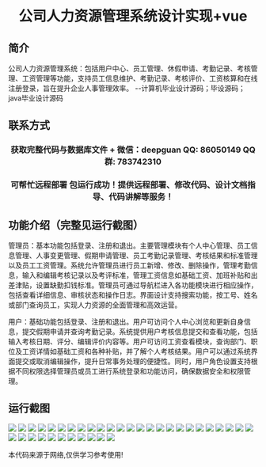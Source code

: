 <p><h1 align="center">公司人力资源管理系统设计实现+vue</h1></p>

## 简介
公司人力资源管理系统：包括用户中心、员工管理、休假申请、考勤记录、考核管理、工资管理等功能，支持员工信息维护、考勤记录、考核评价、工资核算和在线注册登录，旨在提升企业人事管理效率。    --计算机毕业设计源码；毕设源码；java毕业设计源码


## 联系方式
<p><h3 align="center">获取完整代码与数据库文件 + 微信：deepguan QQ: 86050149 QQ群: 783742310</h3></p>
<p><h3 align="center">可帮忙远程部署 包运行成功！提供远程部署、修改代码、设计文档指导、代码讲解等服务！</h3></p>

## 功能介绍（完整见运行截图）
管理员：基本功能包括登录、注册和退出。主要管理模块有个人中心管理、员工信息管理、人事变更管理、假期申请管理、员工考勤记录管理、考核结果和标准管理以及员工工资管理。系统允许管理员进行员工新增、修改、删除操作，管理考勤信息，输入和编辑考核记录以及考评标准，管理工资信息如基础工资、加班补贴和出差津贴，设置缺勤扣钱标准。管理员可通过导航栏进入各功能模块进行相应操作，包括查看详细信息、审核状态和操作日志。界面设计支持搜索功能，按工号、姓名或部门查询员工，实现人力资源的全面管理和高效运营。

用户：基础功能包括登录、注册和退出。用户可访问个人中心浏览和更新自身信息，提交假期申请并查询考勤记录。系统提供用户考核信息提交和查看功能，包括输入考核日期、评分、编辑评价内容等。用户可访问工资查看模块，查询部门、职位及工资详情如基础工资和各种补贴，并了解个人考核结果。用户可以通过系统界面提交或取消编辑操作，提升日常事务处理的便捷性。同时，用户角色设置支持根据不同权限选择管理员或员工进行系统登录和功能访问，确保数据安全和权限管理。


## 运行截图
![](https://bs-1329754181.cos.ap-shanghai.myqcloud.com/ssm/CompanyHumanResourcesManagementSystem1/img/001.jpg)
![](https://bs-1329754181.cos.ap-shanghai.myqcloud.com/ssm/CompanyHumanResourcesManagementSystem1/img/002.jpg)
![](https://bs-1329754181.cos.ap-shanghai.myqcloud.com/ssm/CompanyHumanResourcesManagementSystem1/img/003.jpg)
![](https://bs-1329754181.cos.ap-shanghai.myqcloud.com/ssm/CompanyHumanResourcesManagementSystem1/img/004.jpg)
![](https://bs-1329754181.cos.ap-shanghai.myqcloud.com/ssm/CompanyHumanResourcesManagementSystem1/img/005.jpg)
![](https://bs-1329754181.cos.ap-shanghai.myqcloud.com/ssm/CompanyHumanResourcesManagementSystem1/img/006.jpg)
![](https://bs-1329754181.cos.ap-shanghai.myqcloud.com/ssm/CompanyHumanResourcesManagementSystem1/img/007.jpg)
![](https://bs-1329754181.cos.ap-shanghai.myqcloud.com/ssm/CompanyHumanResourcesManagementSystem1/img/008.jpg)
![](https://bs-1329754181.cos.ap-shanghai.myqcloud.com/ssm/CompanyHumanResourcesManagementSystem1/img/009.jpg)
![](https://bs-1329754181.cos.ap-shanghai.myqcloud.com/ssm/CompanyHumanResourcesManagementSystem1/img/010.jpg)
![](https://bs-1329754181.cos.ap-shanghai.myqcloud.com/ssm/CompanyHumanResourcesManagementSystem1/img/011.jpg)
![](https://bs-1329754181.cos.ap-shanghai.myqcloud.com/ssm/CompanyHumanResourcesManagementSystem1/img/012.jpg)
![](https://bs-1329754181.cos.ap-shanghai.myqcloud.com/ssm/CompanyHumanResourcesManagementSystem1/img/013.jpg)
![](https://bs-1329754181.cos.ap-shanghai.myqcloud.com/ssm/CompanyHumanResourcesManagementSystem1/img/014.jpg)
![](https://bs-1329754181.cos.ap-shanghai.myqcloud.com/ssm/CompanyHumanResourcesManagementSystem1/img/015.jpg)
![](https://bs-1329754181.cos.ap-shanghai.myqcloud.com/ssm/CompanyHumanResourcesManagementSystem1/img/016.jpg)
![](https://bs-1329754181.cos.ap-shanghai.myqcloud.com/ssm/CompanyHumanResourcesManagementSystem1/img/017.jpg)
![](https://bs-1329754181.cos.ap-shanghai.myqcloud.com/ssm/CompanyHumanResourcesManagementSystem1/img/018.jpg)
![](https://bs-1329754181.cos.ap-shanghai.myqcloud.com/ssm/CompanyHumanResourcesManagementSystem1/img/019.jpg)
![](https://bs-1329754181.cos.ap-shanghai.myqcloud.com/ssm/CompanyHumanResourcesManagementSystem1/img/020.jpg)
![](https://bs-1329754181.cos.ap-shanghai.myqcloud.com/ssm/CompanyHumanResourcesManagementSystem1/img/021.jpg)
![](https://bs-1329754181.cos.ap-shanghai.myqcloud.com/ssm/CompanyHumanResourcesManagementSystem1/img/022.jpg)
![](https://bs-1329754181.cos.ap-shanghai.myqcloud.com/ssm/CompanyHumanResourcesManagementSystem1/img/023.jpg)
![](https://bs-1329754181.cos.ap-shanghai.myqcloud.com/ssm/CompanyHumanResourcesManagementSystem1/img/024.jpg)
![](https://bs-1329754181.cos.ap-shanghai.myqcloud.com/ssm/CompanyHumanResourcesManagementSystem1/img/025.jpg)
![](https://bs-1329754181.cos.ap-shanghai.myqcloud.com/ssm/CompanyHumanResourcesManagementSystem1/img/026.jpg)
![](https://bs-1329754181.cos.ap-shanghai.myqcloud.com/ssm/CompanyHumanResourcesManagementSystem1/img/027.jpg)
![](https://bs-1329754181.cos.ap-shanghai.myqcloud.com/ssm/CompanyHumanResourcesManagementSystem1/img/028.jpg)
![](https://bs-1329754181.cos.ap-shanghai.myqcloud.com/ssm/CompanyHumanResourcesManagementSystem1/img/029.jpg)
![](https://bs-1329754181.cos.ap-shanghai.myqcloud.com/ssm/CompanyHumanResourcesManagementSystem1/img/030.jpg)
![](https://bs-1329754181.cos.ap-shanghai.myqcloud.com/ssm/CompanyHumanResourcesManagementSystem1/img/031.jpg)
![](https://bs-1329754181.cos.ap-shanghai.myqcloud.com/ssm/CompanyHumanResourcesManagementSystem1/img/032.jpg)
![](https://bs-1329754181.cos.ap-shanghai.myqcloud.com/ssm/CompanyHumanResourcesManagementSystem1/img/033.jpg)
![](https://bs-1329754181.cos.ap-shanghai.myqcloud.com/ssm/CompanyHumanResourcesManagementSystem1/img/034.jpg)
![](https://bs-1329754181.cos.ap-shanghai.myqcloud.com/ssm/CompanyHumanResourcesManagementSystem1/img/035.jpg)
![](https://bs-1329754181.cos.ap-shanghai.myqcloud.com/ssm/CompanyHumanResourcesManagementSystem1/img/036.jpg)

<p>本代码来源于网络,仅供学习参考使用!</p>
